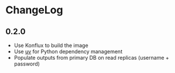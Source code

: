 # ChangeLog

## 0.2.0

- Use Konflux to build the image
- Use [uv](https://docs.astral.sh/uv/) for Python dependency management
- Populate outputs from primary DB on read replicas (username + password)
